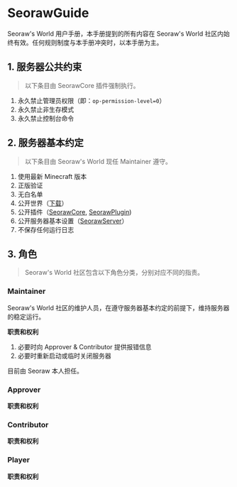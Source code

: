 # SeorawGuide
Seoraw's World 用户手册，本手册提到的所有内容在 Seoraw's World 社区内始终有效。任何规则制度与本手册冲突时，以本手册为主。

## 1. 服务器公共约束
> 以下条目由 SeorawCore 插件强制执行。
1. 永久禁止管理员权限（即：`op-permission-level=0`）
2. 永久禁止非生存模式
3. 永久禁止控制台命令

## 2. 服务器基本约定
> 以下条目由 Seoraw's World 现任 Maintainer 遵守。
1. 使用最新 Minecraft 版本
2. 正版验证
3. 无白名单
4. 公开世界（[下载](https://github.com/SeorawWorld/SeorawGuide/blob/main/world_download.md)）
5. 公开插件（[SeorawCore](https://github.com/SeorawWorld/SeorawCore), [SeorawPlugin](https://github.com/SeorawWorld/SeorawPlugin))
6. 公开服务器基本设置（[SeorawServer](https://github.com/SeorawWorld/SeorawServer)）
7. 不保存任何运行日志

## 3. 角色
> Seoraw's World 社区包含以下角色分类，分别对应不同的指责。

### Maintainer
Seoraw's World 社区的维护人员，在遵守服务器基本约定的前提下，维持服务器的稳定运行。

**职责和权利**
1. 必要时向 Approver & Contributor 提供报错信息
2. 必要时重新启动或临时关闭服务器

目前由 Seoraw 本人担任。

### Approver

**职责和权利**

### Contributor

**职责和权利**

### Player

**职责和权利**